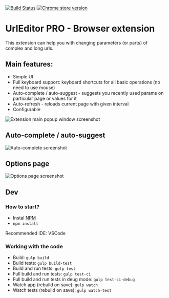 [![Build Status](https://travis-ci.org/maxwroc/UrlEditorPro.svg?branch=master)](https://travis-ci.org/maxwroc/UrlEditorPro)
[![Chrome store version](https://img.shields.io/chrome-web-store/v/maoigfcibanjdgnepaiiadjhgmejclea.svg)](https://chrome.google.com/webstore/detail/url-editor-pro/maoigfcibanjdgnepaiiadjhgmejclea)

# UrlEditor PRO - Browser extension

This extension can help you with changing parameters (or parts) of complex and long urls.

## Main features:
* Simple UI
* Full keyboard support: keyboard shortcuts for all basic operations (no need to use mouse)
* Auto-complete / auto-suggest - suggests you recently used params on particular page or values for it
* Auto-refresh - reloads current page with given interval
* Configurable

![Extension main popup window screenshot](https://github.com/maxwroc/UrlEditorPro/blob/master/UrlEditorPRO/screenshots/screenshot.png)

## Auto-complete / auto-suggest
![Auto-complete screenshot](https://github.com/maxwroc/UrlEditorPro/blob/master/UrlEditorPRO/screenshots/screenshot_autosuggest.png)

## Options page
![Options page screenshot](https://github.com/maxwroc/UrlEditorPro/blob/master/UrlEditorPRO/screenshots/options.png)


## Dev
### How to start?
* Instal [NPM]( https://www.npmjs.com/)
* `npm install`

Recommended IDE: VSCode

### Working with the code
* Build: `gulp build`
* Build tests: `gulp build-test`
* Build and run tests: `gulp test`
* Full build and run tests: `gulp test-ci`
* Full build and run tests in deug mode: `gulp test-ci-debug`
* Watch app (rebuild on save): `gulp watch`
* Watch tests (rebuild on save): `gulp watch-test`